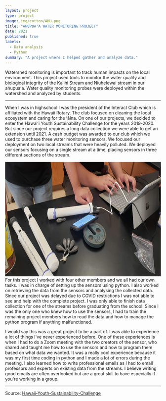 ```yaml
---
layout: project
type: project
image: img/cotton/AHU.png
title: "AHUPUA'A WATER MONITORING PROJECT"
date: 2021
published: true
labels:
  - Data analysis
  - Python
summary: "A project where I helped gather and analyze data."
---
```



Watershed monitoring is important to track human impacts on the local environment. This project used tools to monitor the water quality and biological integrity of the Kalihi Stream and Niuhelewai stream in our ahupuaʻa. Water quality monitoring probes were deployed within the watershed and analyzed by students.

<hr>

<p>
When I was in highschool I was the president of the Interact Club which is affiliated with the Hawaii Rotary. The club focused on cleaning the local ecosystem and caring for the ʻāina. On one of our projects, we decided to enter the Hawaiʻi Youth Sustainability Challenge for the years 2019-2020. But since our project requires a long data collection we were able to get an extension until 2021. A cash budget was awarded to our club which we used to purchase three water monitoring sensors. We focused our deployment on two local streams that were heavily polluted. We deployed our sensors focusing on a single stream at a time, placing sensors in three different sections of the stream.
</p>
<p>
  <img src="https://github.com/dominic-isaac-molina/dominic-isaac-molina.github.io/blob/main/img/codingwithK.jpg?raw=true" width="650" height="370">
For this project I worked with four other members and we all had our own tasks. I was in charge of setting up the sensors using python. I also worked on retrieving the data from the sensors and analysing the collected data. Since our project was delayed due to COVID restrictions I was not able to see and help with the complete project. I was only able to finish data collection for one of the streams before graduating from the school. Since I was the only one who knew how to use the sensors, I had to train the remaining project members how to read the data and how to manage the python program if anything malfunctioned. 
</p>
<p>
I would say this was a great project to be a part of. I was able to experience a lot of things I've never experienced before. One of these experiences is when I had to do a Zoom meeting with the two creators of the sensor, who shared and taught me how to use the sensors and how to program them based on what data we wanted. It was a really cool experience because it was my first time coding in python and I made a lot of errors during the meeting. I also learned how to write professional emails as I had to email professors and experts on existing data from the streams. I believe writing good emails are often overlooked but are a great skill to have especially if you're working in a group. 

</p>

<hr>

Source: <a href="https://sites.google.com/kupuhawaii.org/hysc-past-projects/past-projects-by-year/hysc-2020-2021?authuser=0"><i class="large github icon "></i>Hawaii-Youth-Sustainability-Challenge</a>

